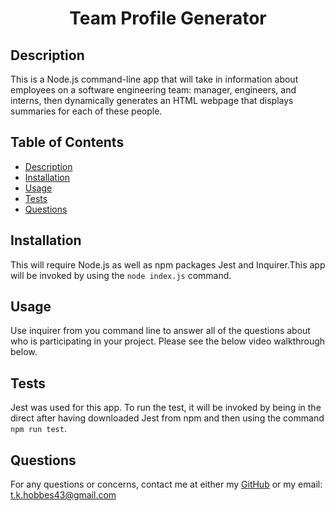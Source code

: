 <h1 align="center"> Team Profile Generator </h1>



## Description

This is a Node.js command-line app that will take in information about employees on a software engineering team: manager, engineers, and interns, then dynamically generates an HTML webpage that displays summaries for each of these people.

## Table of Contents
- [Description](#description)
- [Installation](#installation)
- [Usage](#usage)
- [Tests](#tests)
- [Questions](#questions)

## Installation
This will require Node.js as well as npm packages Jest and Inquirer.This app will be invoked by using the `node index.js` command.

## Usage
Use inquirer from you command line to answer all of the questions about who is participating in your project.  Please see the below video walkthrough below.

## Tests
Jest was used for this app.  To run the test, it will be invoked by being in the direct after having downloaded Jest from npm and then using the command `npm run test`. 

## Questions
For any questions or concerns, contact me at either my [GitHub](https://github.com/tkhobbes43)
or my email: t.k.hobbes43@gmail.com
